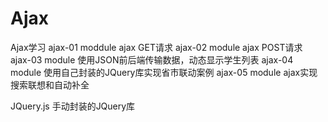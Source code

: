 # Ajax
Ajax学习
ajax-01 moddule ajax GET请求
ajax-02 module ajax POST请求
ajax-03 module 使用JSON前后端传输数据，动态显示学生列表
ajax-04 module 使用自己封装的JQuery库实现省市联动案例
ajax-05 module ajax实现搜索联想和自动补全

JQuery.js 手动封装的JQuery库
